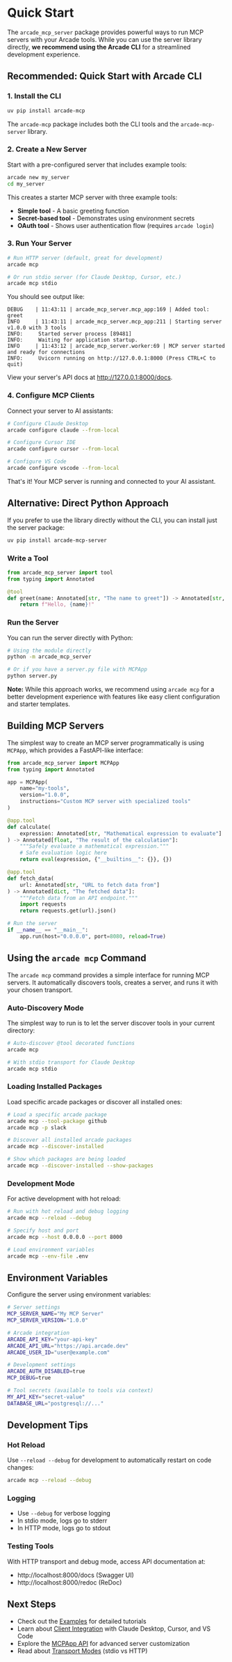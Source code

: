 # Quick Start

The `arcade_mcp_server` package provides powerful ways to run MCP servers with your Arcade tools. While you can use the server library directly, **we recommend using the Arcade CLI** for a streamlined development experience.

## Recommended: Quick Start with Arcade CLI

### 1. Install the CLI

```bash
uv pip install arcade-mcp
```

The `arcade-mcp` package includes both the CLI tools and the `arcade-mcp-server` library.

### 2. Create a New Server

Start with a pre-configured server that includes example tools:

```bash
arcade new my_server
cd my_server
```

This creates a starter MCP server with three example tools:
- **Simple tool** - A basic greeting function
- **Secret-based tool** - Demonstrates using environment secrets
- **OAuth tool** - Shows user authentication flow (requires `arcade login`)

### 3. Run Your Server

```bash
# Run HTTP server (default, great for development)
arcade mcp

# Or run stdio server (for Claude Desktop, Cursor, etc.)
arcade mcp stdio
```

You should see output like:

```text
DEBUG    | 11:43:11 | arcade_mcp_server.mcp_app:169 | Added tool: greet
INFO     | 11:43:11 | arcade_mcp_server.mcp_app:211 | Starting server v1.0.0 with 3 tools
INFO:     Started server process [89481]
INFO:     Waiting for application startup.
INFO     | 11:43:12 | arcade_mcp_server.worker:69 | MCP server started and ready for connections
INFO:     Uvicorn running on http://127.0.0.1:8000 (Press CTRL+C to quit)
```

View your server's API docs at http://127.0.0.1:8000/docs.

### 4. Configure MCP Clients

Connect your server to AI assistants:

```bash
# Configure Claude Desktop
arcade configure claude --from-local

# Configure Cursor IDE
arcade configure cursor --from-local

# Configure VS Code
arcade configure vscode --from-local
```

That's it! Your MCP server is running and connected to your AI assistant.

## Alternative: Direct Python Approach

If you prefer to use the library directly without the CLI, you can install just the server package:

```bash
uv pip install arcade-mcp-server
```

### Write a Tool

```python
from arcade_mcp_server import tool
from typing import Annotated

@tool
def greet(name: Annotated[str, "The name to greet"]) -> Annotated[str, "The greeting"]:
    return f"Hello, {name}!"
```

### Run the Server

You can run the server directly with Python:

```bash
# Using the module directly
python -m arcade_mcp_server

# Or if you have a server.py file with MCPApp
python server.py
```

**Note:** While this approach works, we recommend using `arcade mcp` for a better development experience with features like easy client configuration and starter templates.


## Building MCP Servers

The simplest way to create an MCP server programmatically is using `MCPApp`, which provides a FastAPI-like interface:

```python
from arcade_mcp_server import MCPApp
from typing import Annotated

app = MCPApp(
    name="my-tools",
    version="1.0.0",
    instructions="Custom MCP server with specialized tools"
)

@app.tool
def calculate(
    expression: Annotated[str, "Mathematical expression to evaluate"]
) -> Annotated[float, "The result of the calculation"]:
    """Safely evaluate a mathematical expression."""
    # Safe evaluation logic here
    return eval(expression, {"__builtins__": {}}, {})

@app.tool
def fetch_data(
    url: Annotated[str, "URL to fetch data from"]
) -> Annotated[dict, "The fetched data"]:
    """Fetch data from an API endpoint."""
    import requests
    return requests.get(url).json()

# Run the server
if __name__ == "__main__":
    app.run(host="0.0.0.0", port=8080, reload=True)
```

## Using the `arcade mcp` Command

The `arcade mcp` command provides a simple interface for running MCP servers. It automatically discovers tools, creates a server, and runs it with your chosen transport.

### Auto-Discovery Mode

The simplest way to run is to let the server discover tools in your current directory:

```bash
# Auto-discover @tool decorated functions
arcade mcp

# With stdio transport for Claude Desktop
arcade mcp stdio
```

### Loading Installed Packages

Load specific arcade packages or discover all installed ones:

```bash
# Load a specific arcade package
arcade mcp --tool-package github
arcade mcp -p slack

# Discover all installed arcade packages
arcade mcp --discover-installed

# Show which packages are being loaded
arcade mcp --discover-installed --show-packages
```

### Development Mode

For active development with hot reload:

```bash
# Run with hot reload and debug logging
arcade mcp --reload --debug

# Specify host and port
arcade mcp --host 0.0.0.0 --port 8000

# Load environment variables
arcade mcp --env-file .env
```


## Environment Variables

Configure the server using environment variables:

```bash
# Server settings
MCP_SERVER_NAME="My MCP Server"
MCP_SERVER_VERSION="1.0.0"

# Arcade integration
ARCADE_API_KEY="your-api-key"
ARCADE_API_URL="https://api.arcade.dev"
ARCADE_USER_ID="user@example.com"

# Development settings
ARCADE_AUTH_DISABLED=true
MCP_DEBUG=true

# Tool secrets (available to tools via context)
MY_API_KEY="secret-value"
DATABASE_URL="postgresql://..."
```

## Development Tips

### Hot Reload
Use `--reload --debug` for development to automatically restart on code changes:

```bash
arcade mcp --reload --debug
```

### Logging
- Use `--debug` for verbose logging
- In stdio mode, logs go to stderr
- In HTTP mode, logs go to stdout

### Testing Tools
With HTTP transport and debug mode, access API documentation at:
- http://localhost:8000/docs (Swagger UI)
- http://localhost:8000/redoc (ReDoc)

## Next Steps

- Check out the [Examples](../examples/README.md) for detailed tutorials
- Learn about [Client Integration](../clients/claude.md) with Claude Desktop, Cursor, and VS Code
- Explore the [MCPApp API](../api/mcp_app.md) for advanced server customization
- Read about [Transport Modes](../advanced/transports.md) (stdio vs HTTP)
